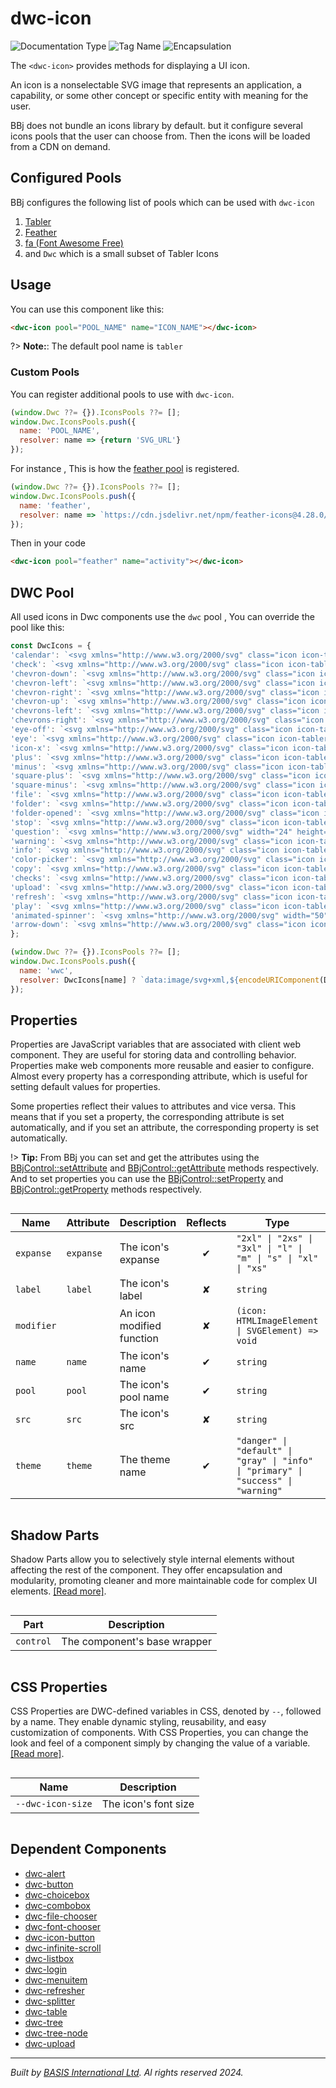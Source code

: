 # dwc-icon
![Documentation Type](https://img.shields.io/badge/Documentation-dwc-%23006aff) ![Tag Name](https://img.shields.io/badge/Component-dwc--icon-%23006aff)  ![Encapsulation](https://img.shields.io/badge/Encapsulation-shadow-%23006aff)

The `<dwc-icon>` provides methods for displaying a UI icon.

An icon is a nonselectable SVG image that represents an application, a capability, or some other concept or
specific entity with meaning for the user.

BBj does not bundle an icons library by default. but it configure several icons pools that the user can choose from.
Then the icons will be loaded from a CDN on demand.


## Configured Pools

BBj configures the following list of pools which can be used with `dwc-icon`

1. [Tabler](https://tabler-icons.io/)
2. [Feather](https://feathericons.com/)
3. [fa (Font Awesome Free)](https://fontawesome.com/)
4. and `Dwc` which is a small subset of Tabler Icons


## Usage

You can use this component like this:

```html
<dwc-icon pool="POOL_NAME" name="ICON_NAME"></dwc-icon>
```

?> **Note:**: The default pool name is `tabler`

### Custom Pools

You can register additional pools to use with `dwc-icon`.

```javascript
(window.Dwc ??= {}).IconsPools ??= [];
window.Dwc.IconsPools.push({
  name: 'POOL_NAME',
  resolver: name => {return 'SVG_URL'}
});
````

For instance , This is how the [feather pool](https://feathericons.com/) is registered.
```javascript
(window.Dwc ??= {}).IconsPools ??= [];
window.Dwc.IconsPools.push({
  name: 'feather',
  resolver: name => `https://cdn.jsdelivr.net/npm/feather-icons@4.28.0/dist/icons/${name}.svg`
});
````

Then in your code

```html
<dwc-icon pool="feather" name="activity"></dwc-icon>
```

## DWC Pool

All used icons in Dwc components use the `dwc` pool , You can override the pool like this:

``` javascript
const DwcIcons = {
'calendar': `<svg xmlns="http://www.w3.org/2000/svg" class="icon icon-tabler icon-tabler-calendar" width="24" height="24" viewBox="0 0 24 24" stroke-width="2" stroke="currentColor" fill="none" stroke-linecap="round" stroke-linejoin="round"> <path stroke="none" d="M0 0h24v24H0z" fill="none"/> <rect x="4" y="5" width="16" height="16" rx="2"/> <line x1="16" y1="3" x2="16" y2="7"/> <line x1="8" y1="3" x2="8" y2="7"/> <line x1="4" y1="11" x2="20" y2="11"/> <line x1="11" y1="15" x2="12" y2="15"/> <line x1="12" y1="15" x2="12" y2="18"/></svg>`,
'check': `<svg xmlns="http://www.w3.org/2000/svg" class="icon icon-tabler icon-tabler-check" width="24" height="24" viewBox="0 0 24 24" stroke-width="2" stroke="currentColor" fill="none" stroke-linecap="round" stroke-linejoin="round"> <path stroke="none" d="M0 0h24v24H0z" fill="none"/> <path d="M5 12l5 5l10 -10"/></svg>`,
'chevron-down': `<svg xmlns="http://www.w3.org/2000/svg" class="icon icon-tabler icon-tabler-chevron-down" width="24" height="24" viewBox="0 0 24 24" stroke-width="2" stroke="currentColor" fill="none" stroke-linecap="round" stroke-linejoin="round"> <path stroke="none" d="M0 0h24v24H0z" fill="none"/> <polyline points="6 9 12 15 18 9"/></svg>`,
'chevron-left': `<svg xmlns="http://www.w3.org/2000/svg" class="icon icon-tabler icon-tabler-chevron-left" width="24" height="24" viewBox="0 0 24 24" stroke-width="2" stroke="currentColor" fill="none" stroke-linecap="round" stroke-linejoin="round"> <path stroke="none" d="M0 0h24v24H0z" fill="none"/> <polyline points="15 6 9 12 15 18"/></svg>`,
'chevron-right': `<svg xmlns="http://www.w3.org/2000/svg" class="icon icon-tabler icon-tabler-chevron-right" width="24" height="24" viewBox="0 0 24 24" stroke-width="2" stroke="currentColor" fill="none" stroke-linecap="round" stroke-linejoin="round"> <path stroke="none" d="M0 0h24v24H0z" fill="none"/> <polyline points="9 6 15 12 9 18"/></svg>`,
'chevron-up': `<svg xmlns="http://www.w3.org/2000/svg" class="icon icon-tabler icon-tabler-chevron-up" width="24" height="24" viewBox="0 0 24 24" stroke-width="2" stroke="currentColor" fill="none" stroke-linecap="round" stroke-linejoin="round"> <path stroke="none" d="M0 0h24v24H0z" fill="none"/> <polyline points="6 15 12 9 18 15"/></svg>`,
'chevrons-left': `<svg xmlns="http://www.w3.org/2000/svg" class="icon icon-tabler icon-tabler-chevrons-left" width="24" height="24" viewBox="0 0 24 24" stroke-width="2" stroke="currentColor" fill="none" stroke-linecap="round" stroke-linejoin="round"><path stroke="none" d="M0 0h24v24H0z" fill="none"></path><polyline points="11 7 6 12 11 17"></polyline><polyline points="17 7 12 12 17 17"></polyline></svg>`,
'chevrons-right': `<svg xmlns="http://www.w3.org/2000/svg" class="icon icon-tabler icon-tabler-chevrons-right" width="24" height="24" viewBox="0 0 24 24" stroke-width="2" stroke="currentColor" fill="none" stroke-linecap="round" stroke-linejoin="round"><path stroke="none" d="M0 0h24v24H0z" fill="none"></path><polyline points="7 7 12 12 7 17"></polyline><polyline points="13 7 18 12 13 17"></polyline></svg>`,
'eye-off': `<svg xmlns="http://www.w3.org/2000/svg" class="icon icon-tabler icon-tabler-eye-off" width="24" height="24" viewBox="0 0 24 24" stroke-width="2" stroke="currentColor" fill="none" stroke-linecap="round" stroke-linejoin="round"> <path stroke="none" d="M0 0h24v24H0z" fill="none"/> <line x1="3" y1="3" x2="21" y2="21"/> <path d="M10.584 10.587a2 2 0 0 0 2.828 2.83"/> <path d="M9.363 5.365a9.466 9.466 0 0 1 2.637 -.365c4 0 7.333 2.333 10 7c-.778 1.361 -1.612 2.524 -2.503 3.488m-2.14 1.861c-1.631 1.1 -3.415 1.651 -5.357 1.651c-4 0 -7.333 -2.333 -10 -7c1.369 -2.395 2.913 -4.175 4.632 -5.341"/></svg>`,
'eye': `<svg xmlns="http://www.w3.org/2000/svg" class="icon icon-tabler icon-tabler-eye" width="24" height="24" viewBox="0 0 24 24" stroke-width="2" stroke="currentColor" fill="none" stroke-linecap="round" stroke-linejoin="round"> <path stroke="none" d="M0 0h24v24H0z" fill="none"/> <circle cx="12" cy="12" r="2"/> <path d="M22 12c-2.667 4.667 -6 7 -10 7s-7.333 -2.333 -10 -7c2.667 -4.667 6 -7 10 -7s7.333 2.333 10 7"/></svg>`,
'icon-x': `<svg xmlns="http://www.w3.org/2000/svg" class="icon icon-tabler icon-tabler-x" width="24" height="24" viewBox="0 0 24 24" stroke-width="2" stroke="currentColor" fill="none" stroke-linecap="round" stroke-linejoin="round"> <path stroke="none" d="M0 0h24v24H0z" fill="none"/> <line x1="18" y1="6" x2="6" y2="18"/> <line x1="6" y1="6" x2="18" y2="18"/></svg>`,
'plus': `<svg xmlns="http://www.w3.org/2000/svg" class="icon icon-tabler icon-tabler-plus" width="24" height="24" viewBox="0 0 24 24" stroke-width="2" stroke="currentColor" fill="none" stroke-linecap="round" stroke-linejoin="round"><path stroke="none" d="M0 0h24v24H0z" fill="none"/><line x1="12" y1="5" x2="12" y2="19" /><line x1="5" y1="12" x2="19" y2="12" /></svg>`,
'minus': `<svg xmlns="http://www.w3.org/2000/svg" class="icon icon-tabler icon-tabler-minus" width="24" height="24" viewBox="0 0 24 24" stroke-width="2" stroke="currentColor" fill="none" stroke-linecap="round" stroke-linejoin="round"><path stroke="none" d="M0 0h24v24H0z" fill="none"/><line x1="5" y1="12" x2="19" y2="12" /></svg>`,
'square-plus': `<svg xmlns="http://www.w3.org/2000/svg" class="icon icon-tabler icon-tabler-square-plus" width="24" height="24" viewBox="0 0 24 24" stroke-width="2" stroke="currentColor" fill="none" stroke-linecap="round" stroke-linejoin="round"><path stroke="none" d="M0 0h24v24H0z" fill="none"></path><rect x="4" y="4" width="16" height="16" rx="2"></rect><line x1="9" y1="12" x2="15" y2="12"></line><line x1="12" y1="9" x2="12" y2="15"></line></svg>`,
'square-minus': `<svg xmlns="http://www.w3.org/2000/svg" class="icon icon-tabler icon-tabler-square-minus" width="24" height="24" viewBox="0 0 24 24" stroke-width="2" stroke="currentColor" fill="none" stroke-linecap="round" stroke-linejoin="round"><path stroke="none" d="M0 0h24v24H0z" fill="none"></path><rect x="4" y="4" width="16" height="16" rx="2"></rect><line x1="9" y1="12" x2="15" y2="12"></line></svg>`,
'file': `<svg xmlns="http://www.w3.org/2000/svg" class="icon icon-tabler icon-tabler-file-text" width="24" height="24" viewBox="0 0 24 24" stroke-width="2" stroke="currentColor" fill="none" stroke-linecap="round" stroke-linejoin="round"><path stroke="none" d="M0 0h24v24H0z" fill="none"/><path d="M14 3v4a1 1 0 0 0 1 1h4" /><path d="M17 21h-10a2 2 0 0 1 -2 -2v-14a2 2 0 0 1 2 -2h7l5 5v11a2 2 0 0 1 -2 2z" /><line x1="9" y1="9" x2="10" y2="9" /><line x1="9" y1="13" x2="15" y2="13" /><line x1="9" y1="17" x2="15" y2="17" /></svg>`,
'folder': `<svg xmlns="http://www.w3.org/2000/svg" class="icon icon-tabler icon-tabler-folder" width="24" height="24" viewBox="0 0 24 24" stroke-width="2" stroke="currentColor" fill="none" stroke-linecap="round" stroke-linejoin="round"><path stroke="none" d="M0 0h24v24H0z" fill="none"/><path d="M5 4h4l3 3h7a2 2 0 0 1 2 2v8a2 2 0 0 1 -2 2h-14a2 2 0 0 1 -2 -2v-11a2 2 0 0 1 2 -2" /></svg>`,
'folder-opened': `<svg xmlns="http://www.w3.org/2000/svg" class="icon icon-tabler icon-tabler-folder-minus" width="24" height="24" viewBox="0 0 24 24" stroke-width="2" stroke="currentColor" fill="none" stroke-linecap="round" stroke-linejoin="round"><path stroke="none" d="M0 0h24v24H0z" fill="none"/><path d="M5 4h4l3 3h7a2 2 0 0 1 2 2v8a2 2 0 0 1 -2 2h-14a2 2 0 0 1 -2 -2v-11a2 2 0 0 1 2 -2" /><line x1="9" y1="13" x2="15" y2="13" /></svg>`,
'stop': `<svg xmlns="http://www.w3.org/2000/svg" class="icon icon-tabler icon-tabler-hand-stop" width="24" height="24" viewBox="0 0 24 24" stroke-width="2" stroke="currentColor" fill="none" stroke-linecap="round" stroke-linejoin="round"><path stroke="none" d="M0 0h24v24H0z" fill="none"></path><path d="M8 13v-7.5a1.5 1.5 0 0 1 3 0v6.5"></path><path d="M11 5.5v-2a1.5 1.5 0 1 1 3 0v8.5"></path><path d="M14 5.5a1.5 1.5 0 0 1 3 0v6.5"></path><path d="M17 7.5a1.5 1.5 0 0 1 3 0v8.5a6 6 0 0 1 -6 6h-2h.208a6 6 0 0 1 -5.012 -2.7a69.74 69.74 0 0 1 -.196 -.3c-.312 -.479 -1.407 -2.388 -3.286 -5.728a1.5 1.5 0 0 1 .536 -2.022a1.867 1.867 0 0 1 2.28 .28l1.47 1.47"></path></svg>`,
'question': `<svg xmlns="http://www.w3.org/2000/svg" width="24" height="24" viewBox="0 0 24 24" fill="none" stroke="currentColor" stroke-width="2" stroke-linecap="round" stroke-linejoin="round" class="feather feather-help-circle"><circle cx="12" cy="12" r="10"></circle><path d="M9.09 9a3 3 0 0 1 5.83 1c0 2-3 3-3 3"></path><line x1="12" y1="17" x2="12.01" y2="17"></line></svg>`,
'warning': `<svg xmlns="http://www.w3.org/2000/svg" class="icon icon-tabler icon-tabler-alert-triangle" width="24" height="24" viewBox="0 0 24 24" stroke-width="2" stroke="currentColor" fill="none" stroke-linecap="round" stroke-linejoin="round"><path stroke="none" d="M0 0h24v24H0z" fill="none"></path><path d="M12 9v2m0 4v.01"></path><path d="M5 19h14a2 2 0 0 0 1.84 -2.75l-7.1 -12.25a2 2 0 0 0 -3.5 0l-7.1 12.25a2 2 0 0 0 1.75 2.75"></path></svg>`,
'info': `<svg xmlns="http://www.w3.org/2000/svg" class="icon icon-tabler icon-tabler-info-circle" width="24" height="24" viewBox="0 0 24 24" stroke-width="2" stroke="currentColor" fill="none" stroke-linecap="round" stroke-linejoin="round"><path stroke="none" d="M0 0h24v24H0z" fill="none"></path><circle cx="12" cy="12" r="9"></circle><line x1="12" y1="8" x2="12.01" y2="8"></line><polyline points="11 12 12 12 12 16 13 16"></polyline></svg>`,
'color-picker': `<svg xmlns="http://www.w3.org/2000/svg" class="icon icon-tabler icon-tabler-color-picker" width="24" height="24" viewBox="0 0 24 24" stroke-width="2" stroke="currentColor" fill="none" stroke-linecap="round" stroke-linejoin="round"><path stroke="none" d="M0 0h24v24H0z" fill="none"></path><path d="M11 7l6 6"></path><path d="M4 16l11.7 -11.7a1 1 0 0 1 1.4 0l2.6 2.6a1 1 0 0 1 0 1.4l-11.7 11.7h-4v-4z"></path></svg>`,
'copy': `<svg xmlns="http://www.w3.org/2000/svg" class="icon icon-tabler icon-tabler-copy" width="24" height="24" viewBox="0 0 24 24" stroke-width="2" stroke="currentColor" fill="none" stroke-linecap="round" stroke-linejoin="round"><path stroke="none" d="M0 0h24v24H0z" fill="none"></path><rect x="8" y="8" width="12" height="12" rx="2"></rect><path d="M16 8v-2a2 2 0 0 0 -2 -2h-8a2 2 0 0 0 -2 2v8a2 2 0 0 0 2 2h2"></path></svg>`,
'checks': `<svg xmlns="http://www.w3.org/2000/svg" class="icon icon-tabler icon-tabler-checks" width="24" height="24" viewBox="0 0 24 24" stroke-width="2" stroke="currentColor" fill="none" stroke-linecap="round" stroke-linejoin="round"><path stroke="none" d="M0 0h24v24H0z" fill="none"></path><path d="M7 12l5 5l10 -10"></path><path d="M2 12l5 5m5 -5l5 -5"></path></svg>`,
'upload': `<svg xmlns="http://www.w3.org/2000/svg" class="icon icon-tabler icon-tabler-upload" width="24" height="24" viewBox="0 0 24 24" stroke-width="1" stroke="currentColor" fill="none" stroke-linecap="round" stroke-linejoin="round"><path stroke="none" d="M0 0h24v24H0z" fill="none"></path><path d="M4 17v2a2 2 0 0 0 2 2h12a2 2 0 0 0 2 -2v-2"></path><polyline points="7 9 12 4 17 9"></polyline><line x1="12" y1="4" x2="12" y2="16"></line></svg>`,
'refresh': `<svg xmlns="http://www.w3.org/2000/svg" class="icon icon-tabler icon-tabler-rotate" width="24" height="24" viewBox="0 0 24 24" stroke-width="2" stroke="currentColor" fill="none" stroke-linecap="round" stroke-linejoin="round"><path stroke="none" d="M0 0h24v24H0z" fill="none"></path><path d="M19.95 11a8 8 0 1 0 -.5 4m.5 5v-5h-5"></path></svg>`,
'play': `<svg xmlns="http://www.w3.org/2000/svg" class="icon icon-tabler icon-tabler-player-play" width="24" height="24" viewBox="0 0 24 24" stroke-width="2" stroke="currentColor" fill="none" stroke-linecap="round" stroke-linejoin="round"><path stroke="none" d="M0 0h24v24H0z" fill="none"></path><path d="M7 4v16l13 -8z"></path></svg>`,
'animated-spinner': `<svg xmlns="http://www.w3.org/2000/svg" width="50" height="50" viewBox="0 0 50 50" ><path fill="currentColor" d="M25,5A20.14,20.14,0,0,1,45,22.88a2.51,2.51,0,0,0,2.49,2.26h0A2.52,2.52,0,0,0,50,22.33a25.14,25.14,0,0,0-50,0,2.52,2.52,0,0,0,2.5,2.81h0A2.51,2.51,0,0,0,5,22.88,20.14,20.14,0,0,1,25,5Z"><animateTransform attributeName="transform" type="rotate" from="0 25 25" to="360 25 25" dur="0.5s" repeatCount="indefinite"/></path></svg>`,
'arrow-down': `<svg xmlns="http://www.w3.org/2000/svg" class="icon icon-tabler icon-tabler-arrow-down" width="24" height="24" viewBox="0 0 24 24" stroke-width="2" stroke="currentColor" fill="none" stroke-linecap="round" stroke-linejoin="round"> <path stroke="none" d="M0 0h24v24H0z" fill="none"/> <line x1="12" y1="5" x2="12" y2="19"/> <line x1="18" y1="13" x2="12" y2="19"/> <line x1="6" y1="13" x2="12" y2="19"/></svg>`,
};

(window.Dwc ??= {}).IconsPools ??= [];
window.Dwc.IconsPools.push({
  name: 'wwc',
  resolver: DwcIcons[name] ? `data:image/svg+xml,${encodeURIComponent(DwcIcons[name])}` : ''
});
```


## Properties 


Properties are JavaScript variables that are associated with client web component.
They are useful for storing data and controlling behavior. Properties make web components more reusable and easier to configure.
Almost every property has a corresponding attribute, which is useful for setting default values for properties.

Some properties reflect their values to attributes and vice versa. This means that if you set a property, the corresponding attribute is set automatically, and if you set an attribute, the corresponding property is set automatically.

!> **Tip:** From BBj you can set and get the attributes using the [BBjControl::setAttribute](https://documentation.basis.cloud/BASISHelp/WebHelp/bbjobjects/SysGui/bbjcontrol/BBjControl_setAttribute.htm)
and [BBjControl::getAttribute](https://documentation.basis.cloud/BASISHelp/WebHelp/bbjobjects/SysGui/bbjcontrol/BBjControl_getAttribute.htm) methods respectively.
And to set properties you can use the [BBjControl::setProperty](https://documentation.basis.cloud/BASISHelp/WebHelp/bbjobjects/SysGui/bbjcontrol/BBjControl_setProperty.htm) and [BBjControl::getProperty](https://documentation.basis.cloud/BASISHelp/WebHelp/bbjobjects/SysGui/bbjcontrol/BBjControl_getProperty.htm) methods respectively.
<div style="overflow-x: auto;">

| Name         | Attribute   | Description               | Reflects | Type                                                                                 | Default       |
| ------------ | ----------- | ------------------------- | :------: | ------------------------------------------------------------------------------------ | ------------- |
| ``expanse``  | ``expanse`` | The icon's expanse        | &#x2714; | ``"2xl" \| "2xs" \| "3xl" \| "l" \| "m" \| "s" \| "xl" \| "xs"``                     | ``'xs'``      |
| ``label``    | ``label``   | The icon's label          | &#x2718; | ``string``                                                                           |               |
| ``modifier`` |             | An icon modified function | &#x2718; | ``(icon: HTMLImageElement \| SVGElement) => void``                                   |               |
| ``name``     | ``name``    | The icon's name           | &#x2714; | ``string``                                                                           |               |
| ``pool``     | ``pool``    | The icon's pool name      | &#x2714; | ``string``                                                                           | ``'tabler'``  |
| ``src``      | ``src``     | The icon's src            | &#x2718; | ``string``                                                                           |               |
| ``theme``    | ``theme``   | The theme name            | &#x2714; | ``"danger" \| "default" \| "gray" \| "info" \| "primary" \| "success" \| "warning"`` | ``'default'`` |


</div>

## Shadow Parts


Shadow Parts allow you to selectively style internal elements without affecting the rest of the component.
They offer encapsulation and modularity, promoting cleaner and more maintainable code for complex UI elements. [[Read more]](theme-engine/css-shadow-parts).
<div style="overflow-x: auto;">

| Part        | Description                  |
| ----------- | ---------------------------- |
| ``control`` | The component's base wrapper |


</div>

## CSS Properties


CSS Properties are DWC-defined variables in CSS, denoted by `--`, followed by a name.
They enable dynamic styling, reusability, and easy customization of components.
With CSS Properties, you can change the look and feel of a component simply by changing the value of a variable.
[[Read more]](theme-engine/css-variables).
<div style="overflow-x: auto;">

| Name                | Description          |
| ------------------- | -------------------- |
| ``--dwc-icon-size`` | The icon's font size |


</div>

## Dependent Components

- [dwc-alert](web-components/dwc-alert.md)
- [dwc-button](web-components/dwc-button.md)
- [dwc-choicebox](web-components/dwc-choicebox.md)
- [dwc-combobox](web-components/dwc-combobox.md)
- [dwc-file-chooser](web-components/dwc-file-chooser.md)
- [dwc-font-chooser](web-components/dwc-font-chooser.md)
- [dwc-icon-button](web-components/dwc-icon-button.md)
- [dwc-infinite-scroll](web-components/dwc-infinite-scroll.md)
- [dwc-listbox](web-components/dwc-listbox.md)
- [dwc-login](web-components/dwc-login.md)
- [dwc-menuitem](web-components/dwc-menuitem.md)
- [dwc-refresher](web-components/dwc-refresher.md)
- [dwc-splitter](web-components/dwc-splitter.md)
- [dwc-table](web-components/dwc-table.md)
- [dwc-tree](web-components/dwc-tree.md)
- [dwc-tree-node](web-components/dwc-tree-node.md)
- [dwc-upload](web-components/dwc-upload.md)


----------------------------------------------
*Built by [BASIS International Ltd](https://www.basis.cloud/). Al rights reserved 2024.*
